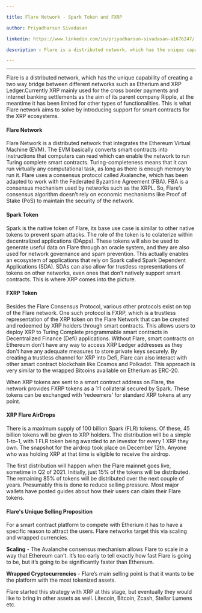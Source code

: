 ```yaml
---

title: Flare Network - Spark Token and FXRP 

author: Priyadharsun Sivadasan

linkedin: https://www.linkedin.com/in/priyadharsun-sivadasan-a1676247/

description : Flare is a distributed network, which has the unique capability of creating a two way bridge between different networks such as Etherium and XRP Ledger.Currently XRP mainly used for the cross border payments and internet banking settlements as the aim of its parent company Ripple, at the meantime it has been limited for other types of functionalities. This is what Flare network aims to solve by introducing support for smart contracts for the XRP ecosystems.

---
```

___

Flare is a distributed network, which has the unique capability of creating a two way bridge between different networks such as Etherium and XRP Ledger.Currently XRP mainly used for the cross border payments and internet banking settlements as the aim of its parent company Ripple, at the meantime it has been limited for other types of functionalities. This is what Flare network aims to solve by introducing support for smart contracts for the XRP ecosystems.

#### **Flare Network**

Flare Network is a distributed network that integrates the Ethereum Virtual Machine (EVM). The EVM basically converts smart contracts into instructions that computers can read which can enable the network to run Turing complete smart contracts. Turing-completeness means that it can run virtually any computational task, as long as there is enough memory to run it. Flare uses a consensus protocol called Avalanche, which has been adapted to work with the Federated Byzantine Agreement (FBA). FBA is a consensus mechanism used by networks such as the XRPL. So, Flare’s consensus algorithm doesn’t rely on economic mechanisms like Proof of Stake (PoS) to maintain the security of the network. 

#### **Spark Token**

Spark is the native token of Flare, its base use case is similar to other native tokens to prevent spam attacks. The role of the token is to colaterize within decentralized applications (DApps). These tokens will also be used to generate useful data on Flare through an oracle system, and they are also used for network governance and spam prevention. This actually enables an ecosystem of applications that rely on Spark called Spark Dependent Applications (SDA). SDAs can also allow for trustless representations of tokens on other networks,  even ones that don’t natively support smart contracts. This is where XRP comes into the picture.

#### **FXRP Token**

Besides the Flare Consensus Protocol, various other protocols exist on top of the Flare network. One such protocol is FXRP, which is a trustless representation of the XRP token on the Flare Network that can be created and redeemed by XRP holders through smart contracts. 
This allows users to deploy XRP to Turing Complete programmable smart contracts in Decentralized Finance (Defi) applications. Without Flare, smart contracts on Ethereum don't have any way to access XRP Ledger addresses as they don't have any adequate measures to store private keys securely. By creating a trustless channel for XRP into Defi, Flare can also interact with other smart contract blockchain like Cosmos and Polkadot. This approach is very similar to the wrapped Bitcoins available on Etherium as ERC-20.

When XRP tokens are sent to a smart contract address on Flare, the network provides FXRP tokens as a 1:1 collateral secured by Spark. These tokens can be exchanged with ‘redeemers’ for standard XRP tokens at any point.

#### **XRP Flare AirDrops**

There is a maximum supply of 100 billion Spark (FLR) tokens. Of these, 45 billion tokens will be given to XRP holders. The distribution will be a simple 1-to-1, with 1 FLR token being awarded to an investor for every 1 XRP they own. The snapshot for the airdrop took place on December 12th. Anyone who was holding XRP at that time is eligible to receive the airdrop.

The first distribution will happen when the Flare mainnet goes live, sometime in Q2 of 2021. Initially, just 15% of the tokens will be distributed. The remaining 85% of tokens will be distributed over the next couple of years. Presumably this is done to reduce selling pressure. Most major wallets have posted guides about how their users can claim their Flare tokens.

#### **Flare's Unique Selling Proposition**

For a smart contract platform to compete with Etherium it has to have a specific reason to attract the users. Flare networks target this via scaling and wrapped currencies.

**Scaling** - The Avalanche consensus mechanism allows Flare to scale in a way that Ethereum can’t. It’s too early to tell exactly how fast Flare is going to be, but it’s going to be significantly faster than Ethereum.

**Wrapped Cryptocurrencies** - Flare’s main selling point is that it wants to be the platform with the most tokenized assets.

Flare started this strategy with XRP at this stage, but  eventually they would like to bring in other assets as well. Litecoin, Bitcoin, Zcash, Stellar Lumens etc.
